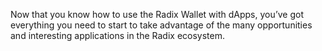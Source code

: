 Now that you know how to use the Radix Wallet with dApps, you’ve got everything you need to start to take advantage of the many opportunities and interesting applications in the Radix ecosystem.
